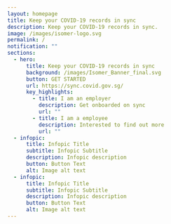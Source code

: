 ```yaml
---
layout: homepage
title: Keep your COVID-19 records in sync
description: Keep your COVID-19 records in sync.
image: /images/isomer-logo.svg
permalink: /
notification: ""
sections:
  - hero:
      title: Keep your COVID-19 records in sync
      background: /images/Isomer_Banner_final.svg
      button: GET STARTED
      url: https://sync.covid.gov.sg/
      key_highlights:
        - title: I am an employer
          description: Get onboarded on sync
          url: ""
        - title: I am a employee
          description: Interested to find out more
          url: ""
  - infopic:
      title: Infopic Title
      subtitle: Infopic Subtitle
      description: Infopic description
      button: Button Text
      alt: Image alt text
  - infopic:
      title: Infopic Title
      subtitle: Infopic Subtitle
      description: Infopic description
      button: Button Text
      alt: Image alt text
---
```

